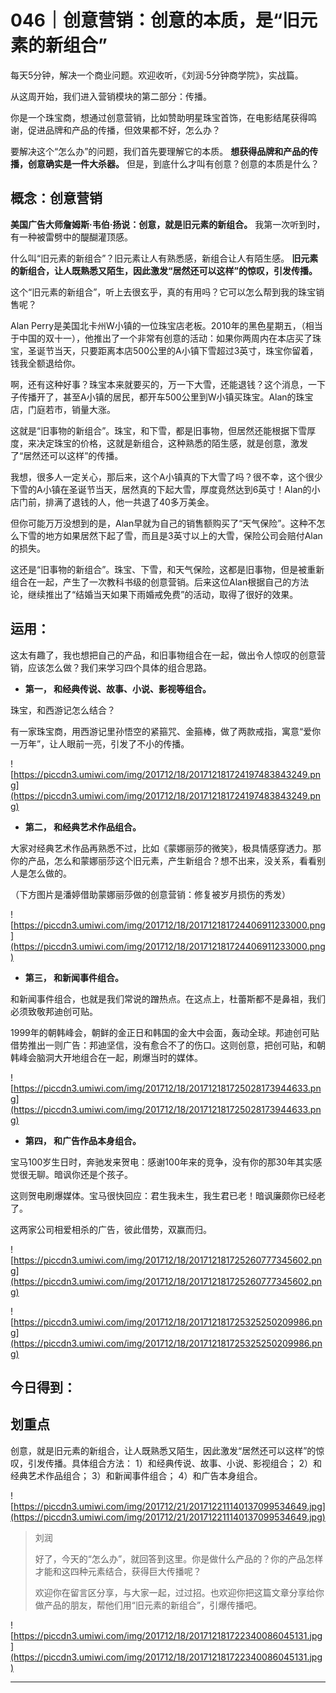 # 046｜创意营销：创意的本质，是“旧元素的新组合”

每天5分钟，解决一个商业问题。欢迎收听，《刘润·5分钟商学院》，实战篇。

从这周开始，我们进入营销模块的第二部分：传播。

你是一个珠宝商，想通过创意营销，比如赞助明星珠宝首饰，在电影结尾获得鸣谢，促进品牌和产品的传播，但效果都不好，怎么办？

要解决这个“怎么办”的问题，我们首先要理解它的本质。 **想获得品牌和产品的传播，创意确实是一件大杀器。** 但是，到底什么才叫有创意？创意的本质是什么？

## 概念：创意营销

 **美国广告大师詹姆斯·韦伯·扬说：创意，就是旧元素的新组合。** 我第一次听到时，有一种被雷劈中的醍醐灌顶感。

什么叫“旧元素的新组合”？旧元素让人有熟悉感，新组合让人有陌生感。 **旧元素的新组合，让人既熟悉又陌生，因此激发“居然还可以这样”的惊叹，引发传播。**

这个“旧元素的新组合”，听上去很玄乎，真的有用吗？它可以怎么帮到我的珠宝销售呢？

Alan Perry是美国北卡州W小镇的一位珠宝店老板。2010年的黑色星期五，（相当于中国的双十一），他推出了一个非常有创意的活动：如果你两周内在本店买了珠宝，圣诞节当天，只要距离本店500公里的A小镇下雪超过3英寸，珠宝你留着，钱我全额退给你。

啊，还有这种好事？珠宝本来就要买的，万一下大雪，还能退钱？这个消息，一下子传播开了，甚至A小镇的居民，都开车500公里到W小镇买珠宝。Alan的珠宝店，门庭若市，销量大涨。

这就是“旧事物的新组合”。珠宝，和下雪，都是旧事物，但居然还能根据下雪厚度，来决定珠宝的价格，这就是新组合，这种熟悉的陌生感，就是创意，激发了“居然还可以这样”的传播。

我想，很多人一定关心，那后来，这个A小镇真的下大雪了吗？很不幸，这个很少下雪的A小镇在圣诞节当天，居然真的下起大雪，厚度竟然达到6英寸！Alan的小店门前，排满了退钱的人，他一共退了40多万美金。

但你可能万万没想到的是，Alan早就为自己的销售额购买了“天气保险”。这种不怎么下雪的地方如果居然下起了雪，而且是3英寸以上的大雪，保险公司会赔付Alan的损失。

这还是“旧事物的新组合”。珠宝、下雪，和天气保险，这都是旧事物，但是被重新组合在一起，产生了一次教科书级的创意营销。后来这位Alan根据自己的方法论，继续推出了“结婚当天如果下雨婚戒免费”的活动，取得了很好的效果。

## 运用：

这太有趣了，我也想把自己的产品，和旧事物组合在一起，做出令人惊叹的创意营销，应该怎么做？我们来学习四个具体的组合思路。

* **第一， 和经典传说、故事、小说、影视等组合。** 

珠宝，和西游记怎么结合？

有一家珠宝商，用西游记里孙悟空的紧箍咒、金箍棒，做了两款戒指，寓意“爱你一万年”，让人眼前一亮，引发了不小的传播。

![https://piccdn3.umiwi.com/img/201712/18/201712181724197483843249.png](https://piccdn3.umiwi.com/img/201712/18/201712181724197483843249.png)

* **第二， 和经典艺术作品组合。** 

大家对经典艺术作品再熟悉不过，比如《蒙娜丽莎的微笑》，极具情感穿透力。那你的产品，怎么和蒙娜丽莎这个旧元素，产生新组合？想不出来，没关系，看看别人是怎么做的。

（下方图片是潘婷借助蒙娜丽莎做的创意营销：修复被岁月损伤的秀发）

![https://piccdn3.umiwi.com/img/201712/18/201712181724406911233000.png](https://piccdn3.umiwi.com/img/201712/18/201712181724406911233000.png)

* **第三， 和新闻事件组合。** 

和新闻事件组合，也就是我们常说的蹭热点。在这点上，杜蕾斯都不是鼻祖，我们必须致敬邦迪创可贴。

1999年的朝韩峰会，朝鲜的金正日和韩国的金大中会面，轰动全球。邦迪创可贴借势推出一则广告：邦迪坚信，没有愈合不了的伤口。这则创意，把创可贴，和朝韩峰会脑洞大开地组合在一起，刷爆当时的媒体。

![https://piccdn3.umiwi.com/img/201712/18/201712181725028173944633.png](https://piccdn3.umiwi.com/img/201712/18/201712181725028173944633.png)

* **第四， 和广告作品本身组合。** 

宝马100岁生日时，奔驰发来贺电：感谢100年来的竞争，没有你的那30年其实感觉很无聊。暗讽你还是个孩子。

这则贺电刷爆媒体。宝马很快回应：君生我未生，我生君已老！暗讽廉颇你已经老了。

这两家公司相爱相杀的广告，彼此借势，双赢而归。

![https://piccdn3.umiwi.com/img/201712/18/201712181725260777345602.png](https://piccdn3.umiwi.com/img/201712/18/201712181725260777345602.png)

![https://piccdn3.umiwi.com/img/201712/18/201712181725325250209986.png](https://piccdn3.umiwi.com/img/201712/18/201712181725325250209986.png)

## 今日得到：

## 划重点

创意，就是旧元素的新组合，让人既熟悉又陌生，因此激发“居然还可以这样”的惊叹，引发传播。具体组合方法：
1）和经典传说、故事、小说、影视组合；
2）和经典艺术作品组合；
3）和新闻事件组合；
4）和广告本身组合。


![https://piccdn3.umiwi.com/img/201712/21/201712211140137099534649.jpg](https://piccdn3.umiwi.com/img/201712/21/201712211140137099534649.jpg)

> 刘润
> 
> 好了，今天的“怎么办”，就回答到这里。你是做什么产品的？你的产品怎样才能和这四种元素结合，获得巨大传播呢？ 
> 
> 欢迎你在留言区分享，与大家一起，过过招。也欢迎你把这篇文章分享给你做产品的朋友，帮他们用“旧元素的新组合”，引爆传播吧。

![https://piccdn3.umiwi.com/img/201712/18/201712181722340086045131.jpg](https://piccdn3.umiwi.com/img/201712/18/201712181722340086045131.jpg)

---
